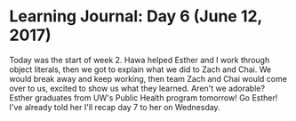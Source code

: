# Learning Journal: Day 6 (June 12, 2017)

Today was the start of week 2. Hawa helped Esther and I work through object literals, then we got to explain what we did to Zach and Chai. We would break away and keep working, then team Zach and Chai would come over to us, excited to show us what they learned. Aren't we adorable? Esther graduates from UW's Public Health program tomorrow! Go Esther! I've already told her I'll recap day 7 to her on Wednesday.
